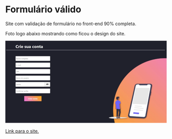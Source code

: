 # Formulário válido

Site com validação de formulário no front-end 90% completa.

Foto logo abaixo mostrando como ficou o design do site.

<img src="./content-readme/example-page.webp" width="1000">

<a href="https://formulario-via-js.netlify.app" target="_self" rel="next">Link para o site.</a>
